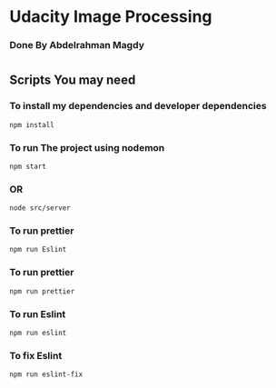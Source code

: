 # Udacity Image Processing 

### Done By Abdelrahman Magdy 

#

## Scripts You may need 

### To install my dependencies and developer dependencies 

```
npm install
```
### To run The project using nodemon
```
npm start
```
### OR
```
node src/server
```
### To run prettier
```
npm run Eslint
```

### To run prettier
```
npm run prettier
```
### To run Eslint
```
npm run eslint
```

### To fix Eslint
```
npm run eslint-fix
```